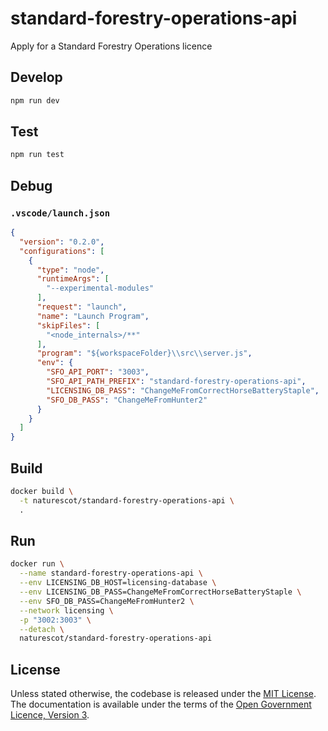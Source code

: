 # standard-forestry-operations-api

Apply for a Standard Forestry Operations licence

## Develop

```sh
npm run dev
```

## Test

```sh
npm run test
```

## Debug

### `.vscode/launch.json`

```json
{
  "version": "0.2.0",
  "configurations": [
    {
      "type": "node",
      "runtimeArgs": [
        "--experimental-modules"
      ],
      "request": "launch",
      "name": "Launch Program",
      "skipFiles": [
        "<node_internals>/**"
      ],
      "program": "${workspaceFolder}\\src\\server.js",
      "env": {
        "SFO_API_PORT": "3003",
        "SFO_API_PATH_PREFIX": "standard-forestry-operations-api",
        "LICENSING_DB_PASS": "ChangeMeFromCorrectHorseBatteryStaple",
        "SFO_DB_PASS": "ChangeMeFromHunter2"
      }
    }
  ]
}
```

## Build

```sh
docker build \
  -t naturescot/standard-forestry-operations-api \
  .
```

## Run

```sh
docker run \
  --name standard-forestry-operations-api \
  --env LICENSING_DB_HOST=licensing-database \
  --env LICENSING_DB_PASS=ChangeMeFromCorrectHorseBatteryStaple \
  --env SFO_DB_PASS=ChangeMeFromHunter2 \
  --network licensing \
  -p "3002:3003" \
  --detach \
  naturescot/standard-forestry-operations-api
```

## License

Unless stated otherwise, the codebase is released under the [MIT License](LICENSE.txt). The documentation is available under the terms of the [Open Government Licence, Version 3](LICENSE-OGL.md).
